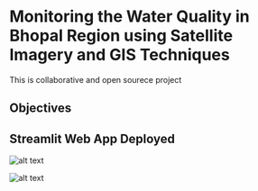 # Monitoring the Water Quality in Bhopal Region using Satellite Imagery and GIS Techniques

This is collaborative and open sourece project


## Objectives


## Streamlit Web App Deployed



![alt text](/workspaces/omdena_bhopal_satellite/images/StreamlitApp.png "Optional title")

![alt text](/workspaces/omdena_bhopal_satellite/images/StreamlitApp.png?raw=true)
